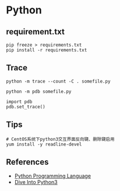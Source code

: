 # Python

## requirement.txt

```
pip freeze > requirements.txt
pip install -r requirements.txt
```

## Trace

```
python -m trace --count -C . somefile.py

python -m pdb somefile.py
```

```
import pdb
pdb.set_trace()
```

## Tips

```
# CentOS系统下python3交互界面反向键、删除键启用
yum install -y readline-devel
```

## References

+ [Python Programming Language](https://www.geeksforgeeks.org/python-programming-language/)
+ [Dive Into Python3](http://bigsec.net/b52/dive-into-python3/index.html)

